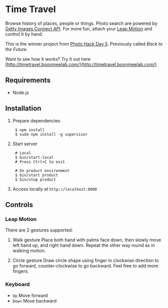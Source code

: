 # Time Travel

Browse history of places, people or things. Photo search are powered by [Getty Images Connect API](http://api.gettyimages.com/). For more fun, attach your [Leap Motion](https://www.leapmotion.com/) and control it by hand.

This is the winner project from [Photo Hack Day 5](http://photohackday.org). Previously called *Back to the Future*.

Want to see how it works? Try it out here [http://timetravel.boonmeelab.com/](http://timetravel.boonmeelab.com/)


## Requirements

* Node.js

## Installation

1. Prepare dependencies

        $ npm install
        $ sudo npm install -g supervisor

4. Start server

        # Local
        $ bin/start-local
        # Press Ctrl+C to exit

        # On product environment
        $ bin/start product
        $ bin/stop product

5. Access locally at `http://localhost:8000`

## Controls

### Leap Motion

There are 2 gestures supported:

1. Walk gesture
  Place both hand with palms face down, then slowly move left hand up, and right hand down. Repeat the other way round as in walking motion.

2. Circle gesture
  Draw circle shape using finger in clockwise direction to go forward, counter-clockwise to go backward. Feel free to add more fingers.

### Keyboard

  - `Up` Move forward
  - `Down` Move backward
